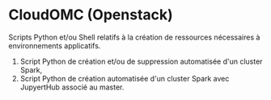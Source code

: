 # CloudOMC (Openstack)
Scripts Python et/ou Shell relatifs à la création de ressources nécessaires à environnements applicatifs.
1. Script Python de création et/ou de suppression automatisée d'un cluster Spark,
2. Script Python de création automatisée d'un cluster Spark avec JupyertHub associé au master.
